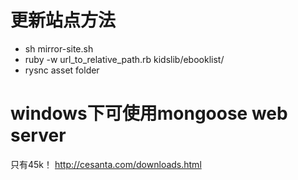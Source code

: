 # 更新站点方法

- sh mirror-site.sh
- ruby -w url_to_relative_path.rb kidslib/ebooklist/
- rysnc asset folder

# windows下可使用mongoose web server
只有45k！
<http://cesanta.com/downloads.html>

